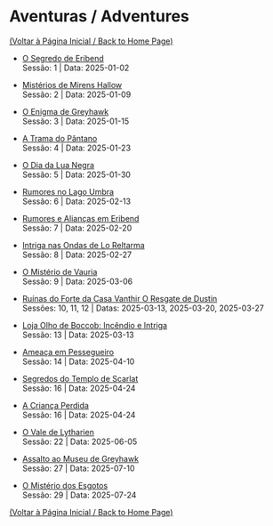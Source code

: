 
# Aventuras / Adventures

[(Voltar à Página Inicial / Back to Home Page)](home.md)

- [O Segredo de Eribend](o_segredo_de_eribend.md)  
  Sessão: 1 | Data: 2025-01-02

- [Mistérios de Mirens Hallow](misterios_de_mirens_hallow.md)  
  Sessão: 2 | Data: 2025-01-09

- [O Enigma de Greyhawk](o_enigma_de_greyhawk.md)  
  Sessão: 3 | Data: 2025-01-15

- [A Trama do Pântano](a_trama_do_pantano.md)  
  Sessão: 4 | Data: 2025-01-23

- [O Dia da Lua Negra](o_dia_da_lua_negra.md)  
  Sessão: 5 | Data: 2025-01-30

- [Rumores no Lago Umbra](rumores_no_lago_umbra.md)  
  Sessão: 6 | Data: 2025-02-13

- [Rumores e Alianças em Eribend](rumores_e_aliancas_em_eribend.md)  
  Sessão: 7 | Data: 2025-02-20

- [Intriga nas Ondas de Lo Reltarma](s08_-_intriga_nas_ondas_de_lo_reltarma.md)  
  Sessão: 8 | Data: 2025-02-27

- [O Mistério de Vauria](o_misterio_de_vauria.md)  
  Sessão: 9 | Data: 2025-03-06

- [Ruínas do Forte da Casa Vanthir  O Resgate de Dustin](resgate_de_dustin_ruinas_forte_vanthir.md)  
  Sessões: 10, 11, 12 | Datas: 2025-03-13, 2025-03-20, 2025-03-27

- [Loja Olho de Boccob: Incêndio e Intriga](incendio_loja_olho_de_boccob.md)  
  Sessão: 13 | Data: 2025-03-13

- [Ameaça em Pessegueiro](ameaca_em_pessegueiro.md)  
  Sessão: 14 | Data: 2025-04-10

- [Segredos do Templo de Scarlat](segredos_templo_scarlat.md)  
  Sessão: 16 | Data: 2025-04-24

- [A Criança Perdida](a_crianca_perdida.md)  
  Sessão: 16 | Data: 2025-04-24

- [O Vale de Lytharien](vale_de_lytharien_aventura.md)  
  Sessão: 22 | Data: 2025-06-05

- [Assalto ao Museu de Greyhawk](assalto_ao_museu_de_greyhawk.md)  
  Sessão: 27 | Data: 2025-07-10

- [O Mistério dos Esgotos](o_misterio_dos_esgotos.md)  
  Sessão: 29 | Data: 2025-07-24

[(Voltar à Página Inicial / Back to Home Page)](home.md)



















